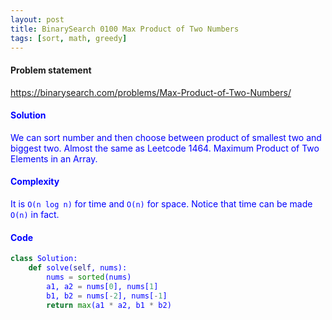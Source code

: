 ```yaml
---
layout: post
title: BinarySearch 0100 Max Product of Two Numbers
tags: [sort, math, greedy]
---
```


#### Problem statement

<a href="https://binarysearch.com/problems/Max-Product-of-Two-Numbers/"> <font color = blue>https://binarysearch.com/problems/Max-Product-of-Two-Numbers/

#### Solution
We can sort number and then choose between product of smallest two and biggest two. Almost the same as Leetcode 1464. Maximum Product of Two Elements in an Array.

#### Complexity
It is `O(n log n)` for time and `O(n)` for space. Notice that time can be made `O(n)` in fact.

#### Code
```python
class Solution:
    def solve(self, nums):
        nums = sorted(nums)
        a1, a2 = nums[0], nums[1]
        b1, b2 = nums[-2], nums[-1]
        return max(a1 * a2, b1 * b2)
```
